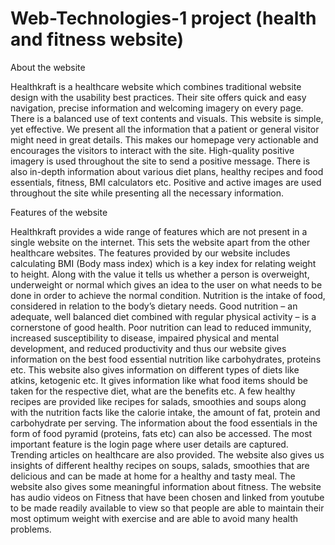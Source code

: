 
# Web-Technologies-1 project (health and fitness website)

About the website

Healthkraft is a healthcare website which combines traditional website design with the usability best practices. Their site offers quick and easy navigation, precise information and welcoming imagery on every page. There is a balanced use of text contents and visuals. This website is simple, yet effective. We present all the information that a patient or general visitor might need in great details. This makes our homepage very actionable and encourages the visitors to interact with the site. High-quality positive imagery is used throughout the site to send a positive message. There is also in-depth information about various diet plans, healthy recipes and food essentials, fitness, BMI calculators etc. Positive and active images are used throughout the site while presenting all the necessary information.

Features of the website

Healthkraft provides a wide range of features which are not present in a single website on the internet. This sets the website apart from the other healthcare websites.
The features provided by our website includes calculating BMI (Body mass index) which is a key index for relating weight to height. Along with the value it tells us whether a person is overweight, underweight or normal which gives an idea to the user on what needs to be done in order to achieve the normal condition. Nutrition is the intake of food, considered in relation to the body’s dietary needs. Good nutrition – an adequate, well balanced diet combined with regular physical activity – is a cornerstone of good health. Poor nutrition can lead to reduced immunity, increased susceptibility to disease, impaired physical and mental development, and reduced productivity and thus our website gives information on the best food essential nutrition like carbohydrates, proteins etc. This website also gives information on different types of diets like atkins, ketogenic etc. It gives information like what food items should be taken for the respective diet, what are the benefits etc.
A few healthy recipes are provided like recipes for salads, smoothies and soups along with the nutrition facts like the calorie intake, the amount of fat, protein and carbohydrate per serving. The information about the food essentials in the form of food pyramid (proteins, fats etc) can also be accessed.
The most important feature is the login page where user details are captured. Trending articles on healthcare are also provided. The website also gives us insights of different healthy recipes on soups, salads, smoothies that are delicious and can be made at home for a healthy and tasty meal. The website also gives some meaningful information about fitness. The website has audio videos on Fitness that have been chosen and linked from youtube to be made readily available to view so that people are able to maintain their most optimum weight with exercise and are able to avoid many health problems.
